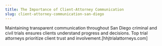 ```yaml
---
title: The Importance of Client-Attorney Communication
slug: client-attorney-communication-san-diego
---
```


Maintaining transparent communication throughout San Diego criminal and civil trials ensures clients understand progress and decisions. Top trial attorneys prioritize client trust and involvement.[hhjtrialattorneys.com]